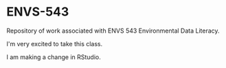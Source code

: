 # ENVS-543
Repository of work associated with ENVS 543 Environmental Data Literacy.

I'm very excited to take this class.

I am making a change in RStudio.
